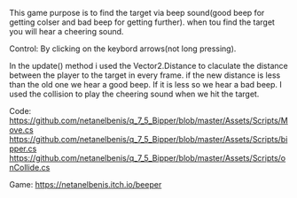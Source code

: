 This game purpose is to find the target via beep sound(good beep for getting colser and bad beep for getting further).
when tou find the target you will hear a cheering sound.

Control:
By clicking on the keybord arrows(not long pressing).

In the update() method i used the Vector2.Distance to claculate the distance between the player to the target in every frame.
if the new distance is less than the old one we hear a good beep. If it is less so we hear a bad beep.
I used the collision to play the cheering sound when we hit the target.

Code: https://github.com/netanelbenis/q_7_5_Bipper/blob/master/Assets/Scripts/Move.cs
https://github.com/netanelbenis/q_7_5_Bipper/blob/master/Assets/Scripts/bipper.cs
https://github.com/netanelbenis/q_7_5_Bipper/blob/master/Assets/Scripts/onCollide.cs

Game: https://netanelbenis.itch.io/beeper
